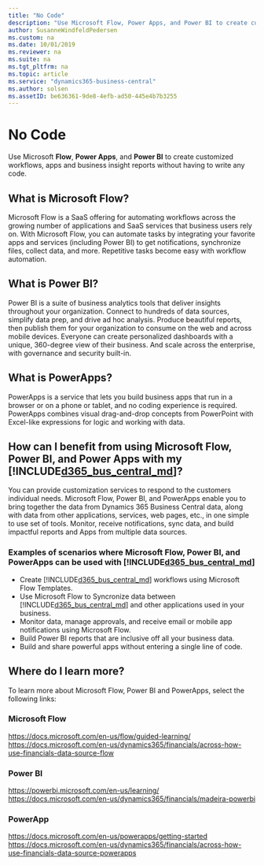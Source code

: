 ```yaml
---
title: "No Code"
description: "Use Microsoft Flow, Power Apps, and Power BI to create customized workflows, apps and business insight reports."
author: SusanneWindfeldPedersen
ms.custom: na
ms.date: 10/01/2019
ms.reviewer: na
ms.suite: na
ms.tgt_pltfrm: na
ms.topic: article
ms.service: "dynamics365-business-central"
ms.author: solsen
ms.assetID: be636361-9de8-4efb-ad50-445e4b7b3255
---
```


# No Code
Use Microsoft **Flow**, **Power Apps**, and **Power BI** to create customized workflows, apps and business insight reports without having to write any code.  

## What is Microsoft Flow? 
Microsoft Flow is a SaaS offering for automating workflows across the growing number of applications and SaaS services that business users rely on. With Microsoft Flow, you can automate tasks by integrating your favorite apps and services (including Power BI) to get notifications, synchronize files, collect data, and more. Repetitive tasks become easy with workflow automation. 
 
## What is Power BI? 
Power BI is a suite of business analytics tools that deliver insights throughout your organization. Connect to hundreds of data sources, simplify data prep, and drive ad hoc analysis. Produce beautiful reports, then publish them for your organization to consume on the web and across mobile devices. Everyone can create personalized dashboards with a unique, 360-degree view of their business. And scale across the enterprise, with governance and security built-in. 
 
## What is PowerApps? 
PowerApps is a service that lets you build business apps that run in a browser or on a phone or tablet, and no coding experience is required. PowerApps combines visual drag-and-drop concepts from PowerPoint with Excel-like expressions for logic and working with data. 
 
## How can I benefit from using Microsoft Flow, Power BI, and Power Apps with my [!INCLUDE[d365_bus_central_md](../includes/d365_bus_central_md.md)]? 
You can provide customization services to respond to the customers individual needs. Microsoft Flow, Power BI, and PowerApps enable you to bring together the data from Dynamics 365 Business Central data, along with data from other applications, services, web pages, etc., in one simple to use set of tools. Monitor, receive notifications, sync data, and build impactful reports and Apps from multiple data sources.   

### Examples of scenarios where Microsoft Flow, Power BI, and PowerApps can be used with [!INCLUDE[d365_bus_central_md](../includes/d365_bus_central_md.md)] 
- Create [!INCLUDE[d365_bus_central_md](../includes/d365_bus_central_md.md)] workflows using Microsoft Flow Templates. 
- Use Microsoft Flow to Syncronize data between [!INCLUDE[d365_bus_central_md](../includes/d365_bus_central_md.md)] and other applications used in your business. 
- Monitor data, manage approvals, and receive email or mobile app notifications using Microsoft Flow. 
- Build Power BI reports that are inclusive off all your business data. 
- Build and share powerful apps without entering a single line of code. 
 
## Where do I learn more? 
To learn more about Microsoft Flow, Power BI and PowerApps, select the following links:  

### Microsoft Flow 
https://docs.microsoft.com/en-us/flow/guided-learning/ 
https://docs.microsoft.com/en-us/dynamics365/financials/across-how-use-financials-data-source-flow 

### Power BI 
https://powerbi.microsoft.com/en-us/learning/ 
https://docs.microsoft.com/en-us/dynamics365/financials/madeira-powerbi 
 
### PowerApp 
https://docs.microsoft.com/en-us/powerapps/getting-started 
https://docs.microsoft.com/en-us/dynamics365/financials/across-how-use-financials-data-source-powerapps 


